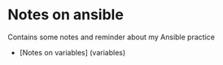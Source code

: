 # Notes on ansible

Contains some notes and reminder about my Ansible practice

* [Notes on variables] (variables)
